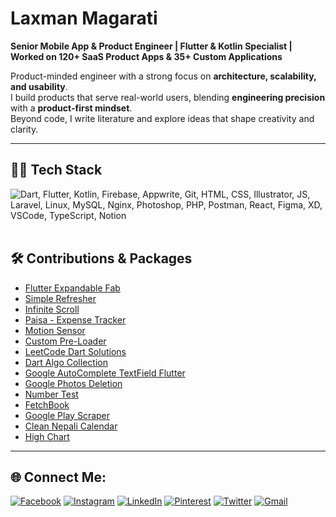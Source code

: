 # Laxman Magarati  

**Senior Mobile App & Product Engineer | Flutter & Kotlin Specialist | Worked on 120+ SaaS Product Apps & 35+ Custom Applications**

Product-minded engineer with a strong focus on **architecture, scalability, and usability**.  
I build products that serve real-world users, blending **engineering precision** with a **product-first mindset**.  
Beyond code, I write literature and explore ideas that shape creativity and clarity.  

---

## 👨‍💻 Tech Stack
<img src="https://skillicons.dev/icons?i=dart,flutter,kotlin,firebase,appwrite,git,html,css,illustrator,js,laravel,linux,mysql,nginx,photoshop,php,postman,react,figma,xd,vscode,ts,notion" 
title="Dart, Flutter, Kotlin, Firebase, Appwrite, Git, HTML, CSS, Illustrator, JS, Laravel, Linux, MySQL, Nginx, Photoshop, PHP, Postman, React, Figma, XD, VSCode, TypeScript, Notion" /> <br><br>

## 🛠 Contributions & Packages
- [Flutter Expandable Fab](https://github.com/zuvola/flutter_expandable_fab)  
- [Simple Refresher](https://github.com/itsmelaxman/rview.git)  
- [Infinite Scroll](https://github.com/itsmelaxman/infinite_scroll.git)  
- [Paisa - Expense Tracker](https://github.com/Basudev1/paisa.git)  
- [Motion Sensor](https://github.com/sajilopatro/motion_sensor)  
- [Custom Pre-Loader](https://github.com/itsmelaxman/custom-preloader-flutter.git)
- [LeetCode Dart Solutions](https://github.com/itsmelaxman/LeetCode-Dart-Solutions.git)
- [Dart Algo Collection](https://github.com/itsmelaxman/dart-algo-collection.git)
- [Google AutoComplete TextField Flutter](https://github.com/itsmelaxman/Google-AutoComplete-TextField-Flutter.git)
- [Google Photos Deletion](https://github.com/itsmelaxman/google-photos-deletion.git)
- [Number Test](https://github.com/itsmelaxman/numbertest.git)
- [FetchBook](https://github.com/avoloft/fetchbook.git)
- [Google Play Scraper](https://github.com/itsmelaxman/google_play_scraper.git)
- [Clean Nepali Calendar](https://github.com/lohanidamodar/clean_nepali_calendar.git)
- [High Chart](https://github.com/itsmelaxman/high_chart.git)

---

## 🌐 Connect Me:
[![Facebook](https://img.shields.io/badge/Facebook-%231877F2.svg?logo=Facebook&logoColor=white)](https://facebook.com/lmagarati) 
[![Instagram](https://img.shields.io/badge/Instagram-%23E4405F.svg?logo=Instagram&logoColor=white)](https://instagram.com/lmagarati) 
[![LinkedIn](https://img.shields.io/badge/LinkedIn-%230077B5.svg?logo=linkedin&logoColor=white)](https://linkedin.com/in/lmagarati) 
[![Pinterest](https://img.shields.io/badge/Pinterest-%23E60023.svg?logo=Pinterest&logoColor=white)](https://pinterest.com/lmagarati) 
[![Twitter](https://img.shields.io/badge/Twitter-%231DA1F2.svg?logo=Twitter&logoColor=white)](https://twitter.com/lmagarati) 
[![Gmail](https://img.shields.io/badge/Gmail-%23D14836.svg?logo=Gmail&logoColor=white)](mailto:laxmanmagrati@gmail.com)
